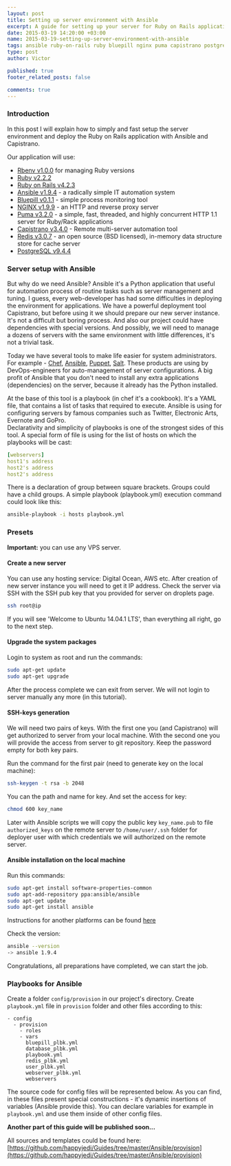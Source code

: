 ```yaml
---
layout: post
title: Setting up server environment with Ansible
excerpt: A guide for setting up your server for Ruby on Rails application with Ansible
date: 2015-03-19 14:20:00 +03:00
name: 2015-03-19-setting-up-server-environment-with-ansible
tags: ansible ruby-on-rails ruby bluepill nginx puma capistrano postgresql redis
type: post
author: Victor

published: true
footer_related_posts: false

comments: true
---
```


### Introduction

In this post I will explain how to simply and fast setup the server
environment and deploy the Ruby on Rails application with Ansible and Capistrano.

Our application will use:
 * [Rbenv v1.0.0](https://github.com/rbenv/rbenv) for managing Ruby versions
 * [Ruby v2.2.2](https://github.com/ruby/ruby/tree/ruby_2_2)
 * [Ruby on Rails v4.2.3](https://github.com/rails/rails)
 * [Ansible v1.9.4](https://www.ansible.com/) - a radically simple IT automation system
 * [Bluepill v0.1.1](https://github.com/bluepill-rb/bluepill) - simple process monitoring tool
 * [NGINX v1.9.9](http://nginx.org/) - an HTTP and reverse proxy server
 * [Puma v3.2.0](https://github.com/puma/puma) - a simple, fast, threaded,
and highly concurrent HTTP 1.1 server for Ruby/Rack applications
 * [Capistrano v3.4.0](https://github.com/capistrano/capistrano) - Remote multi-server automation tool
 * [Redis v3.0.7](https://redis.io/]) -  an open source (BSD licensed), in-memory data structure store for cache server
 * [PostgreSQL v9.4.4](https://www.postgresql.org/)

### Server setup with Ansible  

But why do we need Ansible? Ansible it's a Python application that useful for automation
process of routine tasks such as server management and tuning.
I guess, every web-developer has had some difficulties in deploying the
environment for applications. We have a powerful deployment tool Capistrano,
but before using it we should prepare our new server instance.
It's not a difficult but boring process. And also our project could have dependencies
with special versions. And possibly, we will need to manage a dozens of
servers with the same environment with little differences, it's not a trivial task.

Today we have several tools to make life easier for system administrators.
For example -  [Chef](https://www.chef.io/chef/), [Ansible](https://www.ansible.com/),
[Puppet](https://puppet.com/), [Salt](https://github.com/saltstack/salt).
These products are using by DevOps-engineers for auto-management of server configurations.
A big profit of Ansible that you don't need to install any extra applications (dependencies)
on the server, because it already has the Python installed.  

At the base of this tool is a playbook (in chef it's a cookbook). It's a YAML file,
that contains a list of tasks that required to execute. Ansible is using for configuring
servers by famous companies such as Twitter, Electronic Arts, Evernote and GoPro.  
Declarativity and simplicity of playbooks is one of the strongest sides of this tool.
A special form of file is using for the list of hosts on which the playbooks will be cast:

```yaml
[webservers]
host1's address
host2's address
host2's address
```

There is a declaration of group between square brackets. Groups could have a child groups.
A simple playbook (playbook.yml) execution command could look like this:

```bash
ansible-playbook -i hosts playbook.yml  
```  

### Presets

**Important:**  you can use any VPS server.

#### Create a new server

You can use any hosting service: Digital Ocean, AWS etc. After creation of new server
instance you will need to get it IP address.
Check the server via SSH with the SSH pub key that you provided for server on droplets page.

```bash
ssh root@ip
```

If you will see 'Welcome to Ubuntu 14.04.1 LTS', than everything all right, go to the next step.

#### Upgrade the system packages

Login to system as root and run the commands:

```bash
sudo apt-get update
sudo apt-get upgrade
```

After the process complete we can exit from server. We will not login to server manually any more (in this tutorial).

#### SSH-keys generation

We will need two pairs of keys. With the first one you (and Capistrano) will
get  authorized to server from your local machine. With the second one you will provide
the access from server to git repository. Keep the password empty for both key pairs.

Run the command for the first pair (need to generate key on the local machine):

```bash
ssh-keygen -t rsa -b 2048
```

You can the path and name for key. And set the access for key:

```bash
chmod 600 key_name
```

Later with Ansible scripts we will copy the public key `key_name.pub` to file
`authorized_keys` on the remote server to `/home/user/.ssh` folder for deployer
user with which credentials we will authorized on the remote server.

#### Ansible installation on the local machine

Run this commands:

```bash
sudo apt-get install software-properties-common
sudo apt-add-repository ppa:ansible/ansible
sudo apt-get update
sudo apt-get install ansible
```

Instructions for another platforms can be found  [here](http://docs.ansible.com/ansible/latest/intro_installation.html#installation)

Check the version:

```bash
ansible --version
-> ansible 1.9.4
```

Congratulations, all preparations have completed, we can start the job.

### Playbooks for Ansible

Create a folder `config/provision` in our project's directory. Create `playbook.yml` file in `provision` folder and other files according to this:

```
- config
  - provision
    - roles
    - vars
      bluepill_plbk.yml
      database_plbk.yml
      playbook.yml
      redis_plbk.yml
      user_plbk.yml
      webserver_plbk.yml
      webservers
```

The source code for config files will be represented below. As you can find,
in these files present special constructions - it's dynamic insertions of variables (Ansible provide this). You can declare variables for example in `playbook.yml` and use them inside of other config files.

**Another part of this guide will be published soon...**

All sources and templates could be found here: [https://github.com/happyjedi/Guides/tree/master/Ansible/provision](https://github.com/happyjedi/Guides/tree/master/Ansible/provision)    
